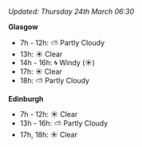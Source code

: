 *Updated: Thursday 24th March 06:30*

**Glasgow**

* 7h - 12h: :partly_sunny: Partly Cloudy
* 13h: :sunny: Clear
* 14h - 16h: :cyclone: Windy (:sunny:)
* 17h: :sunny: Clear
* 18h: :partly_sunny: Partly Cloudy

**Edinburgh**

* 7h - 12h: :sunny: Clear
* 13h - 16h: :partly_sunny: Partly Cloudy
* 17h, 18h: :sunny: Clear
